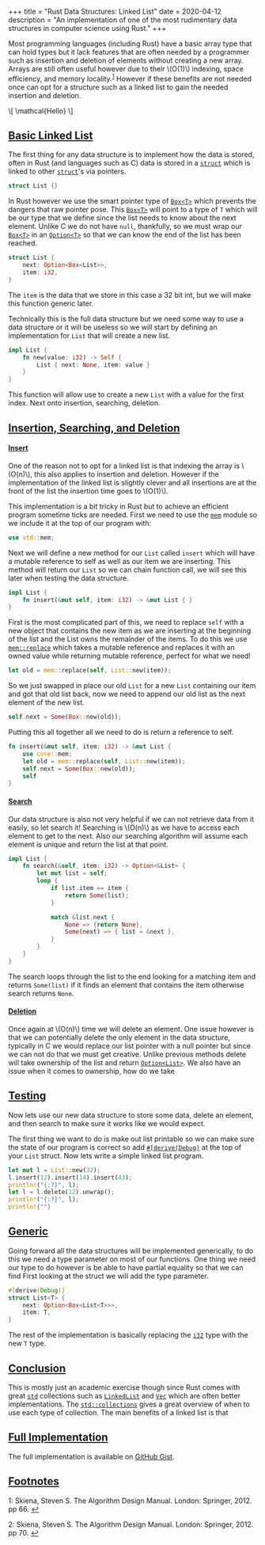 +++
title = "Rust Data Structures: Linked List"
date = 2020-04-12
description = "An implementation of one of the most rudimentary data structures in computer science using Rust."
+++

Most programming languages (including Rust) have a basic array type that can hold types but it lack features that are often needed by a programmer such as insertion and deletion of elements without creating a new array. Arrays are still often useful however due to their \\(O(1)\\) indexing, space efficiency, and memory locality.<sup id="lab1">[1](#ref1)</sup> However if these benefits are not needed once can opt for a structure such as a linked list to gain the needed insertion and deletion. 

\\[ \mathcal{Hello} \\]

## [Basic Linked List](#basic-linked-list)

The first thing for any data structure is to implement how the data is stored, often in Rust (and languages such as C) data is stored in a [`struct`](https://doc.rust-lang.org/std/keyword.struct.html) which is linked to other [`struct`](https://doc.rust-lang.org/std/keyword.struct.html)'s via pointers. 

```rust
struct List {}
```

In Rust however we use the smart pointer type of [`Box<T>`](https://doc.rust-lang.org/std/boxed/index.html) which prevents the dangers that raw pointer pose. This [`Box<T>`](https://doc.rust-lang.org/std/boxed/index.html) will point to a type of `T` which will be our type that we define since the list needs to know about the next element. Unlike C we do not have `null`, thankfully, so we must wrap our [`Box<T>`](https://doc.rust-lang.org/std/boxed/index.html) in an [`Option<T>`](https://doc.rust-lang.org/std/option/index.html) so that we can know the end of the list has been reached. 

```rust
struct List {
    next: Option<Box<List>>,
    item: i32,
}
```

The `item` is the data that we store in this case a 32 bit int, but we will make this function generic later. 

Technically this is the full data structure but we need some way to use a data structure or it will be useless so we will start by defining an implementation for `List` that will create a new list.

```rust
impl List {
    fn new(value: i32) -> Self {
        List { next: None, item: value }
    }
}
```

This function will allow use to create a new `List` with a value for the first index. Next onto insertion, searching, deletion.

## [Insertion, Searching, and Deletion](#insertion-searching-and-deletion)

#### [Insert](#insert)

One of the reason not to opt for a linked list is that indexing the array is \\(O(n)\\), this also applies to insertion and deletion. However if the implementation of the linked list is slightly clever and all insertions are at the front of the list the insertion time goes to \\(O(1)\\).

This implementation is a bit tricky in Rust but to achieve an efficient program sometime ticks are needed. First we need to use the [`mem`](https://doc.rust-lang.org/std/mem/index.html) module so we include it at the top of our program with:

```rust
use std::mem;
```

Next we will define a new method for our `List` called `insert` which will have a mutable reference to self as well as our item we are inserting. This method will return our `List` so we can chain function call, we will see this later when testing the data structure.

```rust
impl List {
    fn insert(&mut self, item: i32) -> &mut List { }
}
```

First is the most complicated part of this, we need to replace `self` with a new object that contains the new item as we are inserting at the beginning of the list and the List owns the remainder of the items. To do this we use [`mem::replace`](https://doc.rust-lang.org/std/mem/fn.replace.html) which takes a mutable reference and replaces it with an owned value while returning mutable reference, perfect for what we need!

```rust 
let old = mem::replace(self, List::new(item));
```

So we just swapped in place our old `List` for a new `List` containing our item and got that old list back, now we need to append our old list as the next element of the new list.

```rust
self.next = Some(Box::new(old));
```

Putting this all together all we need to do is return a reference to self.

```rust 
fn insert(&mut self, item: i32) -> &mut List {
    use core::mem;
    let old = mem::replace(self, List::new(item));
    self.next = Some(Box::new(old));
    self
}
```

#### [Search](#search)

Our data structure is also not very helpful if we can not retrieve data from it easily, so let search it! Searching is \\(O(n)\\) as we have to access each element to get to the next. Also our searching algorithm will assume each element is unique and return the list at that point. 

```rust
impl List {
    fn search(&self, item: i32) -> Option<&List> {
        let mut list = self;
        loop {
            if list.item == item {
                return Some(list);
            }

            match &list.next {
                None => {return None},
                Some(next) => { list = &next },
            }
        }
    }
}
```

The search loops through the list to the end looking for a matching item and returns `Some(list)` if it finds an element that contains the item otherwise search returns `None`.

#### [Deletion](#deletion)

Once again at \\(O(n)\\) time we will delete an element. One issue however is that we can potentially delete the only element in the data structure, typically in C we would replace our list pointer with a null pointer but since we can not do that we must get creative. Unlike previous methods delete will take ownership of the list and return [`Option<List>`](https://doc.rust-lang.org/std/option/index.html). We also have an issue when it comes to ownership, how do we take 

## [Testing](#testing)

Now lets use our new data structure to store some data, delete an element, and then search to make sure it works like we would expect.

The first thing we want to do is make out list printable so we can make sure the state of our program is correct so add [`#[derive(Debug)`](https://doc.rust-lang.org/stable/rust-by-example/hello/print/print_debug.html) at the top of your `List` struct. Now lets write a simple linked list program.

```rust
let mut l = List::new(32);
l.insert(12).insert(14).insert(43);
println!("{:?}", l);
let l = l.delete(12).unwrap();
println!("{:?}", l);
println!{""}
```

## [Generic](#generic)

Going forward all the data structures will be implemented generically, to do this we need a type parameter on most of our functions. One thing we need our type to do however is be able to have partial equality so that we can find First looking at the struct we will add the type parameter.

```rust 
#[derive(Debug)]
struct List<T> {
    next: Option<Box<List<T>>>,
    item: T,
}
```

The rest of the implementation is basically replacing the [`i32`](https://doc.rust-lang.org/std/primitive.i32.html) type with the new `T` type.

## [Conclusion](#conclusion)

This is mostly just an academic exercise though since Rust comes with great [`std`](https://doc.rust-lang.org/std/) collections such as [`LinkedList`](https://doc.rust-lang.org/std/collections/struct.LinkedList.html) and [`Vec`](https://doc.rust-lang.org/std/collections/struct.LinkedList.html) which are often better implementations. The [`std::collections`](https://doc.rust-lang.org/std/collections/index.html#when-should-you-use-which-collection) gives a great overview of when to use each type of collection. The main benefits of a linked list is that 

## [Full Implementation](#full-implementation)

The full implementation is available on [GitHub Gist](http://s.com).

## [Footnotes](#footnotes)

<a name="ref1">1</a>: 
Skiena, Steven S. The Algorithm Design Manual. London: Springer, 2012. pp 66. [↩](#lab1)

<a name="ref2">2</a>: 
Skiena, Steven S. The Algorithm Design Manual. London: Springer, 2012. pp 70. [↩](#lab2)
